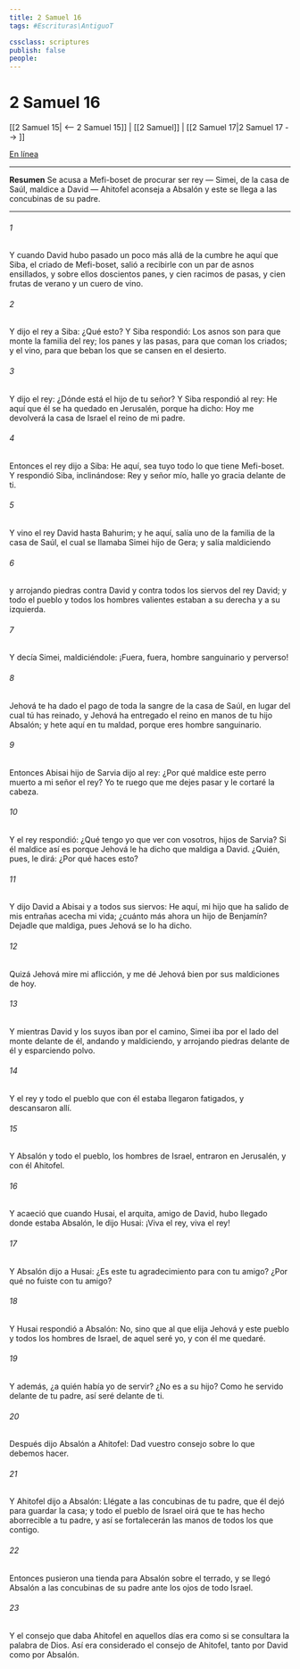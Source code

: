 ```yaml
---
title: 2 Samuel 16
tags: #Escrituras\AntiguoT

cssclass: scriptures
publish: false
people:
---
```


# 2 Samuel 16
[[2 Samuel 15| <-- 2 Samuel 15]] | [[2 Samuel]] | [[2 Samuel 17|2 Samuel 17 --> ]]

[En línea](https://churchofjesuschrist.org/study/scriptures/ot/2-sam/16?lang=spa)

---
__Resumen__
Se acusa a Mefi-boset de procurar ser rey — Simei, de la casa de Saúl, maldice a David — Ahitofel aconseja a Absalón y este se llega a las concubinas de su padre.

---
###### 1 
Y cuando David hubo pasado un poco más allá de la cumbre  he aquí que Siba, el criado de Mefi-boset, salió a recibirle con un par de asnos ensillados, y sobre ellos doscientos panes, y cien racimos de pasas, y cien frutas de verano y un cuero de vino.

###### 2 
Y dijo el rey a Siba: ¿Qué  esto? Y Siba respondió: Los asnos son para que monte la familia del rey; los panes y las pasas, para que coman los criados; y el vino, para que beban los que se cansen en el desierto.

###### 3 
Y dijo el rey: ¿Dónde está el hijo de tu señor? Y Siba respondió al rey: He aquí que él se ha quedado en Jerusalén, porque ha dicho: Hoy me devolverá la casa de Israel el reino de mi padre.

###### 4 
Entonces el rey dijo a Siba: He aquí, sea tuyo todo lo que tiene Mefi-boset. Y respondió Siba, inclinándose: Rey y señor mío, halle yo gracia delante de ti.

###### 5 
Y vino el rey David hasta Bahurim; y he aquí, salía uno de la familia de la casa de Saúl, el cual se llamaba Simei hijo de Gera; y salía maldiciendo

###### 6 
y arrojando piedras contra David y contra todos los siervos del rey David; y todo el pueblo y todos los hombres valientes estaban a su derecha y a su izquierda.

###### 7 
Y decía Simei, maldiciéndole: ¡Fuera, fuera, hombre sanguinario y perverso!

###### 8 
Jehová te ha dado el pago de toda la sangre de la casa de Saúl, en lugar del cual tú has reinado, y Jehová ha entregado el reino en manos de tu hijo Absalón; y hete aquí  en tu maldad, porque eres hombre sanguinario.

###### 9 
Entonces Abisai hijo de Sarvia dijo al rey: ¿Por qué maldice este perro muerto a mi señor el rey? Yo te ruego que me dejes pasar y le cortaré la cabeza.

###### 10 
Y el rey respondió: ¿Qué tengo yo que ver con vosotros, hijos de Sarvia? Si él maldice así es porque Jehová le ha dicho que maldiga a David. ¿Quién, pues, le dirá: ¿Por qué haces esto?

###### 11 
Y dijo David a Abisai y a todos sus siervos: He aquí, mi hijo que ha salido de mis entrañas acecha mi vida; ¿cuánto más ahora un hijo de Benjamín? Dejadle que maldiga, pues Jehová se lo ha dicho.

###### 12 
Quizá Jehová mire mi aflicción, y me dé Jehová bien por sus maldiciones de hoy.

###### 13 
Y mientras David y los suyos iban por el camino, Simei iba por el lado del monte delante de él, andando y maldiciendo, y arrojando piedras delante de él y esparciendo polvo.

###### 14 
Y el rey y todo el pueblo que con él estaba llegaron fatigados, y descansaron allí.

###### 15 
Y Absalón y todo el pueblo, los hombres de Israel, entraron en Jerusalén, y con él Ahitofel.

###### 16 
Y acaeció que cuando Husai, el arquita, amigo de David, hubo llegado donde estaba Absalón, le dijo Husai: ¡Viva el rey, viva el rey!

###### 17 
Y Absalón dijo a Husai: ¿Es este tu agradecimiento para con tu amigo? ¿Por qué no fuiste con tu amigo?

###### 18 
Y Husai respondió a Absalón: No, sino que al que elija Jehová y este pueblo y todos los hombres de Israel, de aquel seré yo, y con él me quedaré.

###### 19 
Y además, ¿a quién había yo de servir? ¿No es a su hijo? Como he servido delante de tu padre, así seré delante de ti.

###### 20 
Después dijo Absalón a Ahitofel: Dad vuestro consejo sobre lo que debemos hacer.

###### 21 
Y Ahitofel dijo a Absalón: Llégate a las concubinas de tu padre, que él dejó para guardar la casa; y todo el pueblo de Israel oirá que te has hecho aborrecible a tu padre, y así se fortalecerán las manos de todos los que  contigo.

###### 22 
Entonces pusieron una tienda para Absalón sobre el terrado, y se llegó Absalón a las concubinas de su padre ante los ojos de todo Israel.

###### 23 
Y el consejo que daba Ahitofel en aquellos días era como si se consultara la palabra de Dios. Así era considerado el consejo de Ahitofel, tanto por David como por Absalón.

